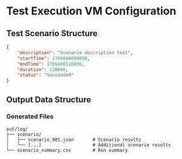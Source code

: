 # Test Execution VM Configuration

## Test Scenario Structure

```json
{
    "description": "Scenario description text",
    "startTime": 1706000000000,
    "endTime": 1706000120000,
    "duration": 120000,
    "status": "Succeeded"
}
```

## Output Data Structure

### Generated Files
```
out/log/
├── scenario/                   
│   ├── scenario_001.json       # Scenario results
│   └── [...]                   # Additional scenario results
└── scenario_summary.csv        # Run summary
```